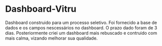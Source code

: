 # Dashboard-Vitru

Dashboard construido para um processo seletivo. Foi fornecido a base de dados e os campos nescessários no dashboard. O prazo dado foram de 3 dias. Posteriormente criei um dashboard mais rebuscado e contruido com mais calma, vizando melhorar sua qualidade.

